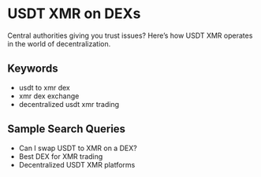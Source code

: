 # USDT XMR on DEXs

Central authorities giving you trust issues? Here’s how USDT XMR operates in the world of decentralization.

## Keywords
- usdt to xmr dex
- xmr dex exchange
- decentralized usdt xmr trading

## Sample Search Queries
- Can I swap USDT to XMR on a DEX?
- Best DEX for XMR trading
- Decentralized USDT XMR platforms